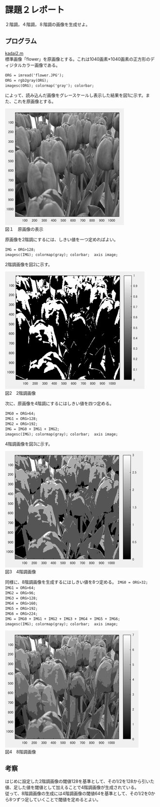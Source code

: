# 課題２レポート
２階調，４階調，８階調の画像を生成せよ。

## プログラム
[kadai2.m](https://github.com/waka0310mikity/MATLAB-/blob/master/kadai2.m)  
標準画像「flower」を原画像とする。これは1040画素×1040画素の正方形のディジタルカラー画像である。  

`ORG = imread('flower.JPG');`  
`ORG = rgb2gray(ORG);`  
`imagesc(ORG); colormap('gray'); colorbar;`

によって、読み込んだ画像をグレースケールし表示した結果を図1に示す。また、これを原画像とする。  

![原画像の表示](https://github.com/waka0310mikity/MATLAB-/blob/master/images/kadai2IMG1.PNG "原画像の表示")  
図１　原画像の表示

原画像を2階調にするには、しきい値を一つ定めればよい。

`IMG = ORG>128;`  
`imagesc(IMG); colormap(gray); colorbar;  axis image;`  

2階調画像を図2に示す。  

![2階調画像](https://github.com/waka0310mikity/MATLAB-/blob/master/images/kadai2IMG2.PNG "2階調画像")  
図2　2階調画像  

次に、原画像を4階調にするにはしきい値を四つ定める。  

`IMG0 = ORG>64;`  
`IMG1 = ORG>128;`  
`IMG2 = ORG>192;`  
`IMG = IMG0 + IMG1 + IMG2;`  
`imagesc(IMG); colormap(gray); colorbar;  axis image;`  

4階調画像を図3に示す。  

![4階調画像](https://github.com/waka0310mikity/MATLAB-/blob/master/images/kadai2IMG3.PNG "4階調画像")  
図3　4階調画像  

同様に、8階調画像を生成するにはしきい値を8つ定める。
`IMG0 = ORG>32;`  
`IMG1 = ORG>64;`  
`IMG2 = ORG>96;`  
`IMG3 = ORG>128;`  
`IMG4 = ORG>160;`  
`IMG5 = ORG>192;`  
`IMG6 = ORG>224;`  
`IMG = IMG0 + IMG1 + IMG2 + IMG3 + IMG4 + IMG5 + IMG6;`  
`imagesc(IMG); colormap(gray); colorbar;  axis image;`  

![8階調画像](https://github.com/waka0310mikity/MATLAB-/blob/master/images/kadai2IMG4.PNG "8階調画像")  
図4　8階調画像

## 考察
はじめに設定した2階調画像の閾値128を基準として、その1/2を128から引いた値、足した値を閾値として加えることで4階調画像が生成されている。  
従って、8階調画像の生成には4階調画像の閾値64を基準として、その1/2を0から8つずつ足していくことで閾値を定めるとよい。

